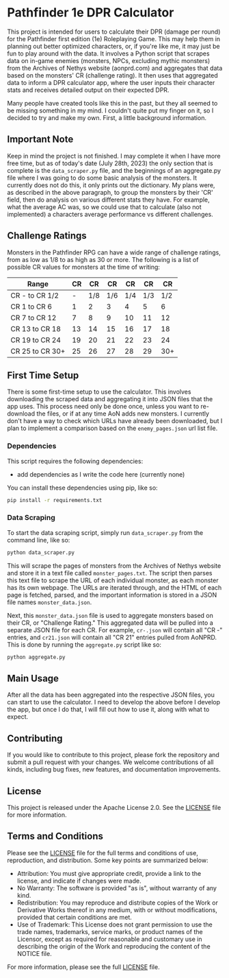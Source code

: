 # Pathfinder 1e DPR Calculator

This project is intended for users to calculate their DPR (damage per round) for the Pathfinder first edition (1e) Roleplaying Game. This may help them in planning out better optimized characters, or, if you're like me, it may just be fun to play around with the data. It involves a Python script that scrapes data on in-game enemies (monsters, NPCs, excluding mythic monsters) from the Archives of Nethys website (aonprd.com) and aggregates that data based on the monsters' CR (challenge rating). It then uses that aggregated data to inform a DPR calculator app, where the user inputs their character stats and receives detailed output on their expected DPR.

Many people have created tools like this in the past, but they all seemed to be missing something in my mind. I couldn't quite put my finger on it, so I decided to try and make my own. First, a little background information.

## Important Note

Keep in mind the project is not finished. I may complete it when I have more free time, but as of today's date (July 28th, 2023) the only section that is complete is the `data_scraper.py` file, and the beginnings of an aggregate.py file where I was going to do some basic analysis of the monsters. It currently does not do this, it only prints out the dictionary. My plans were, as described in the above paragraph, to group the monsters by their 'CR' field, then do analysis on various different stats they have. For example, what the average AC was, so we could use that to calculate (also not implemented) a characters average performance vs different challenges.

## Challenge Ratings

Monsters in the Pathfinder RPG can have a wide range of challenge ratings, from as low as 1/8 to as high as 30 or more. The following is a list of possible CR values for monsters at the time of writing:

| Range           | CR  | CR  | CR  | CR  | CR  | CR  |
| --------------- | --- | --- | --- | --- | --- | --- |
| CR - to CR 1/2  | -   | 1/8 | 1/6 | 1/4 | 1/3 | 1/2 |
| CR 1 to CR 6    | 1   | 2   | 3   | 4   | 5   | 6   |
| CR 7 to CR 12   | 7   | 8   | 9   | 10  | 11  | 12  |
| CR 13 to CR 18  | 13  | 14  | 15  | 16  | 17  | 18  |
| CR 19 to CR 24  | 19  | 20  | 21  | 22  | 23  | 24  |
| CR 25 to CR 30+ | 25  | 26  | 27  | 28  | 29  | 30+ |

## First Time Setup

There is some first-time setup to use the calculator. This involves downloading the scraped data and aggregating it into JSON files that the app uses. This process need only be done once, unless you want to re-download the files, or if at any time AoN adds new monsters. I currently don't have a way to check which URLs have already been downloaded, but I plan to implement a comparison based on the `enemy_pages.json` url list file.

### Dependencies

This script requires the following dependencies:

- add dependencies as I write the code here (currently none)

You can install these dependencies using pip, like so:

```bash
pip install -r requirements.txt
```

### Data Scraping

To start the data scraping script, simply run `data_scraper.py` from the command line, like so:

```bash
python data_scraper.py
```

This will scrape the pages of monsters from the Archives of Nethys website and store it in a text file called `monster_pages.txt`. The script then parses this text file to scrape the URL of each individual monster, as each monster has its own webpage. The URLs are iterated through, and the HTML of each page is fetched, parsed, and the important information is stored in a JSON file names `monster_data.json`.

Next, this `monster_data.json` file is used to aggregate monsters based on their CR, or "Challenge Rating." This aggregated data will be pulled into a separate JSON file for each CR. For example, `cr-.json` will contain all "CR -" entries, and `cr21.json` will contain all "CR 21" entries pulled from AoNPRD. This is done by running the `aggregate.py` script like so:

```bash
python aggregate.py
```

## Main Usage

After all the data has been aggregated into the respective JSON files, you can start to use the calculator. I need to develop the above before I develop the app, but once I do that, I will fill out how to use it, along with what to expect.

## Contributing

If you would like to contribute to this project, please fork the repository and submit a pull request with your changes. We welcome contributions of all kinds, including bug fixes, new features, and documentation improvements.

## License

This project is released under the Apache License 2.0. See the [LICENSE](./LICENSE) file for more information.

## Terms and Conditions

Please see the [LICENSE](./LICENSE) file for the full terms and conditions of use, reproduction, and distribution. Some key points are summarized below:

- Attribution: You must give appropriate credit, provide a link to the license, and indicate if changes were made.
- No Warranty: The software is provided "as is", without warranty of any kind.
- Redistribution: You may reproduce and distribute copies of the Work or Derivative Works thereof in any medium, with or without modifications, provided that certain conditions are met.
- Use of Trademark: This License does not grant permission to use the trade names, trademarks, service marks, or product names of the Licensor, except as required for reasonable and customary use in describing the origin of the Work and reproducing the content of the NOTICE file.

For more information, please see the full [LICENSE](./LICENSE) file.
